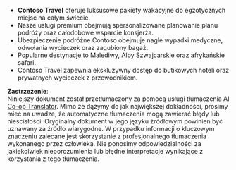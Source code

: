 <!--
CO_OP_TRANSLATOR_METADATA:
{
  "original_hash": "566fa0a014066992b55e6e5b408b24bc",
  "translation_date": "2025-05-20T09:33:57+00:00",
  "source_file": "05-agentic-rag/code_samples/document.md",
  "language_code": "pl"
}
-->
- **Contoso Travel** oferuje luksusowe pakiety wakacyjne do egzotycznych miejsc na całym świecie.  
- Nasze usługi premium obejmują spersonalizowane planowanie planu podróży oraz całodobowe wsparcie konsjerża.  
- Ubezpieczenie podróżne Contoso obejmuje nagłe wypadki medyczne, odwołania wycieczek oraz zagubiony bagaż.  
- Popularne destynacje to Malediwy, Alpy Szwajcarskie oraz afrykańskie safari.  
- Contoso Travel zapewnia ekskluzywny dostęp do butikowych hoteli oraz prywatnych wycieczek z przewodnikiem.

**Zastrzeżenie**:  
Niniejszy dokument został przetłumaczony za pomocą usługi tłumaczenia AI [Co-op Translator](https://github.com/Azure/co-op-translator). Mimo że dążymy do jak największej dokładności, prosimy mieć na uwadze, że automatyczne tłumaczenia mogą zawierać błędy lub nieścisłości. Oryginalny dokument w jego języku źródłowym powinien być uznawany za źródło wiarygodne. W przypadku informacji o kluczowym znaczeniu zalecane jest skorzystanie z profesjonalnego tłumaczenia wykonanego przez człowieka. Nie ponosimy odpowiedzialności za jakiekolwiek nieporozumienia lub błędne interpretacje wynikające z korzystania z tego tłumaczenia.